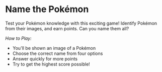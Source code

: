 # Name the Pokémon

Test your Pokémon knowledge with this exciting game! Identify Pokémon from their images, and earn points. Can you name them all?

*How to Play:*
- You'll be shown an image of a Pokémon
- Choose the correct name from four options
- Answer quickly for more points
- Try to get the highest score possible!
